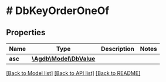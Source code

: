 # # DbKeyOrderOneOf

## Properties

Name | Type | Description | Notes
------------ | ------------- | ------------- | -------------
**asc** | [**\Agdb\Model\DbValue**](DbValue.md) |  |

[[Back to Model list]](../../README.md#models) [[Back to API list]](../../README.md#endpoints) [[Back to README]](../../README.md)

